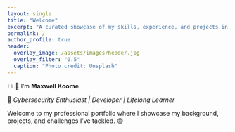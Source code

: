 ```yaml
---
layout: single
title: "Welcome"
excerpt: "A curated showcase of my skills, experience, and projects in cybersecurity and technology, built for employers, collaborators, and lifelong learners."
permalink: /
author_profile: true
header:
  overlay_image: /assets/images/header.jpg
  overlay_filter: "0.5"
  caption: "Photo credit: Unsplash"
---
```

Hi 👋 I’m **Maxwell Koome**.

🚀 *Cybersecurity Enthusiast | Developer | Lifelong Learner*

Welcome to my professional portfolio where I showcase my background, projects, and challenges I’ve tackled. 😊
